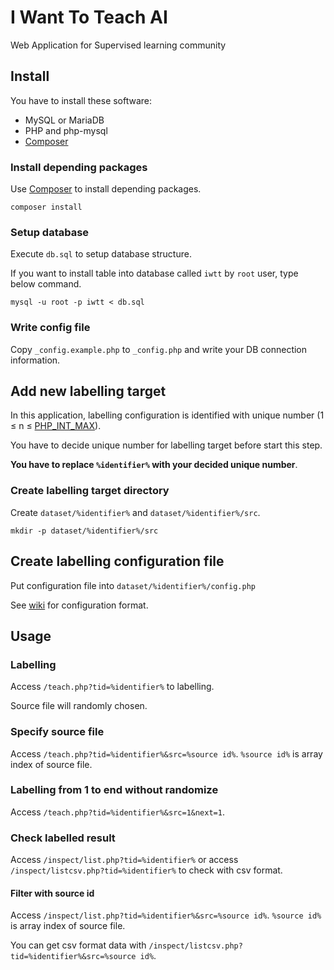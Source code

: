 # I Want To Teach AI
Web Application for Supervised learning community

## Install

You have to install these software:
- MySQL or MariaDB
- PHP and php-mysql
- [Composer](https://getcomposer.org/)

### Install depending packages

Use [Composer](https://getcomposer.org/) to install depending packages.

```shell
composer install
```

### Setup database

Execute `db.sql` to setup database structure.

If you want to install table into database called `iwtt` by `root` user, type below command.
```shell
mysql -u root -p iwtt < db.sql
```

### Write config file

Copy `_config.example.php` to `_config.php` and write your DB connection information.

## Add new labelling target

In this application, labelling configuration is identified with unique number (1 &le; n &le; [PHP_INT_MAX](https://www.php.net/manual/en/reserved.constants.php)).

You have to decide unique number for labelling target before start this step.

**You have to replace `%identifier%` with your decided unique number**.

### Create labelling target directory

Create `dataset/%identifier%` and `dataset/%identifier%/src`.

```shell
mkdir -p dataset/%identifier%/src
```

## Create labelling configuration file

Put configuration file into `dataset/%identifier%/config.php`

See [wiki](https://github.com/mkaraki/IWantToTeachAI/wiki/Labelling-configuration) for configuration format.

## Usage

### Labelling

Access `/teach.php?tid=%identifier%` to labelling.

Source file will randomly chosen.

### Specify source file

Access `/teach.php?tid=%identifier%&src=%source id%`.
`%source id%` is array index of source file.

### Labelling from 1 to end without randomize

Access `/teach.php?tid=%identifier%&src=1&next=1`.

### Check labelled result

Access `/inspect/list.php?tid=%identifier%`
or access `/inspect/listcsv.php?tid=%identifier%` to check with csv format.

#### Filter with source id

Access `/inspect/list.php?tid=%identifier%&src=%source id%`.
`%source id%` is array index of source file.

You can get csv format data with `/inspect/listcsv.php?tid=%identifier%&src=%source id%`.
